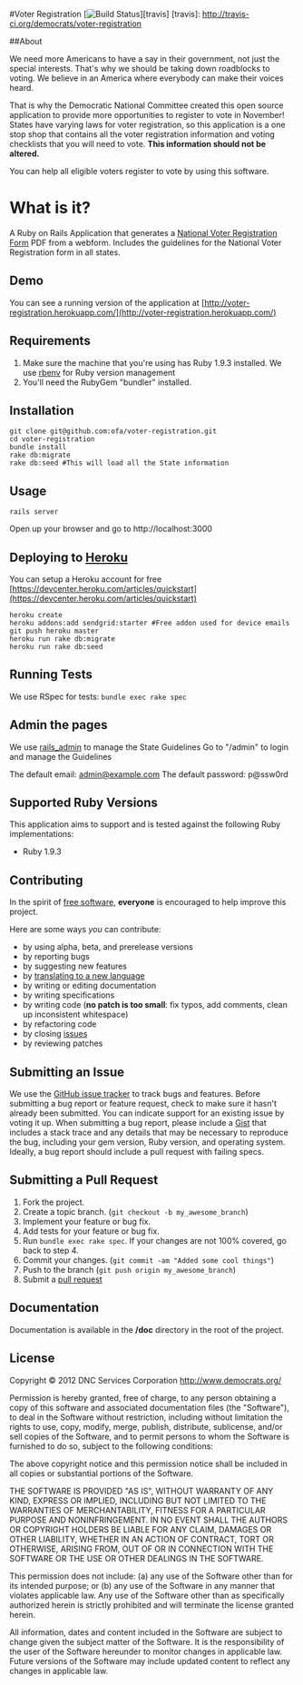 #Voter Registration [![Build Status](https://secure.travis-ci.org/democrats/voter-registration.png?branch=master)][travis]
[travis]: http://travis-ci.org/democrats/voter-registration

##About

We need more Americans to have a say in their government, not just the special interests. That's why we should be taking down roadblocks to voting.  We believe in an America where everybody can make their voices heard.

That is why the Democratic National Committee created this open source application to provide more opportunities to register to vote in November!  States have varying laws for voter registration, so this application is a one stop shop that contains all the voter registration information and voting checklists that you will need to vote. **This information should not be altered.**

You can help all eligible voters register to vote by using this software.

# What is it?

A Ruby on Rails Application that generates a [National Voter Registration Form](http://www.eac.gov/voter_resources/register_to_vote.aspx) PDF from a webform.
Includes the guidelines for the National Voter Registration form in all states.

## Demo
You can see a running version of the application at [http://voter-registration.herokuapp.com/](http://voter-registration.herokuapp.com/)

## Requirements
1.  Make sure the machine that you're using has Ruby 1.9.3 installed.
    We use [rbenv](https://github.com/sstephenson/rbenv/) for Ruby version management
2.  You'll need the RubyGem "bundler" installed.

## Installation

    git clone git@github.com:ofa/voter-registration.git
    cd voter-registration
    bundle install
    rake db:migrate
    rake db:seed #This will load all the State information

## Usage
    rails server

Open up your browser and go to http://localhost:3000

## Deploying to [Heroku](http://www.heroku.com)
You can setup a Heroku account for free [https://devcenter.heroku.com/articles/quickstart](https://devcenter.heroku.com/articles/quickstart)

    heroku create
    heroku addons:add sendgrid:starter #Free addon used for device emails
    git push heroku master
    heroku run rake db:migrate
    heroku run rake db:seed

## Running Tests

We use RSpec for tests: `bundle exec rake spec`

## Admin the pages
We use [rails_admin](https://www.github.com/sferik/rails_admin) to manage the State Guidelines
Go to "/admin" to login and manage the Guidelines

The default email: admin@example.com
The default password: p@ssw0rd

## Supported Ruby Versions
This application aims to support and is tested against the following Ruby
implementations:

* Ruby 1.9.3

## Contributing
In the spirit of [free software][free-sw], **everyone** is encouraged to help
improve this project.

[free-sw]: http://www.fsf.org/licensing/essays/free-sw.html

Here are some ways *you* can contribute:

* by using alpha, beta, and prerelease versions
* by reporting bugs
* by suggesting new features
* by [translating to a new language][locales]
* by writing or editing documentation
* by writing specifications
* by writing code (**no patch is too small**: fix typos, add comments, clean up
  inconsistent whitespace)
* by refactoring code
* by closing [issues][]
* by reviewing patches

[locales]: https://github.com/democrats/voter-registration/tree/master/config/locales
[issues]: https://github.com/democrats/voter-registration/issues

## Submitting an Issue
We use the [GitHub issue tracker][issues] to track bugs and features. Before
submitting a bug report or feature request, check to make sure it hasn't
already been submitted. You can indicate support for an existing issue by
voting it up. When submitting a bug report, please include a [Gist][] that
includes a stack trace and any details that may be necessary to reproduce the
bug, including your gem version, Ruby version, and operating system. Ideally, a
bug report should include a pull request with failing specs.

[gist]: https://gist.github.com/

## Submitting a Pull Request
1. Fork the project.
2. Create a topic branch. (`git checkout -b my_awesome_branch`)
3. Implement your feature or bug fix.
4. Add tests for your feature or bug fix.
5. Run `bundle exec rake spec`. If your changes are not 100% covered, go back
   to step 4.
6. Commit your changes. (`git commit -am "Added some cool things"`)
7. Push to the branch (`git push origin my_awesome_branch`)
8. Submit a [pull request](https://help.github.com/articles/using-pull-requests/)

## Documentation

Documentation is available in the **/doc** directory in the root of the project.

## License

Copyright © 2012 DNC Services Corporation
http://www.democrats.org/

Permission is hereby granted, free of charge, to any person obtaining a copy of this software and associated documentation files (the "Software"), to deal in the Software without restriction, including without limitation the rights to use, copy, modify, merge, publish, distribute, sublicense, and/or sell copies of the Software, and to permit persons to whom the Software is furnished to do so, subject to the following conditions:

The above copyright notice and this permission notice shall be included in all copies or substantial portions of the Software.

THE SOFTWARE IS PROVIDED "AS IS", WITHOUT WARRANTY OF ANY KIND, EXPRESS OR IMPLIED, INCLUDING BUT NOT LIMITED TO THE WARRANTIES OF MERCHANTABILITY, FITNESS FOR A PARTICULAR PURPOSE AND NONINFRINGEMENT. IN NO EVENT SHALL THE AUTHORS OR COPYRIGHT HOLDERS BE LIABLE FOR ANY CLAIM, DAMAGES OR OTHER LIABILITY, WHETHER IN AN ACTION OF CONTRACT, TORT OR OTHERWISE, ARISING FROM, OUT OF OR IN CONNECTION WITH THE SOFTWARE OR THE USE OR OTHER DEALINGS IN THE SOFTWARE.

This permission does not include: (a) any use of the Software other than for its intended purpose; or (b) any use of the Software in any manner that violates applicable law.  Any use of the Software other than as specifically authorized herein is strictly prohibited and will terminate the license granted herein.

All information, dates and content included in the Software are subject to change given the subject matter of the Software.  It is the responsibility of the user of the Software hereunder to monitor changes in applicable law.  Future versions of the Software may include updated content to reflect any changes in applicable law.

